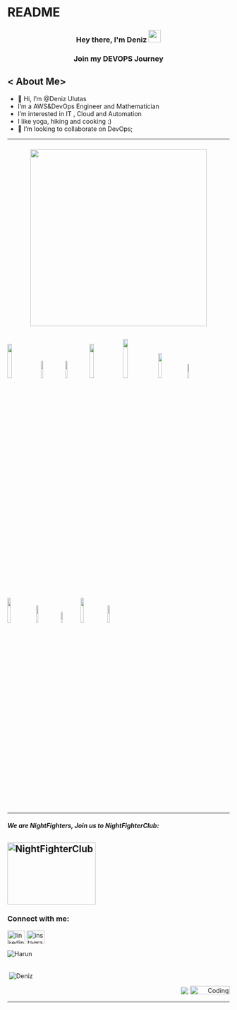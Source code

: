 # README
<h3 align="center">Hey there, I'm Deniz  <img src="https://media.giphy.com/media/hvRJCLFzcasrR4ia7z/giphy.gif" width="28">
<h3 align="center">Join my DEVOPS Journey

   
## < About Me>

- 👋 Hi, I’m @Deniz Ulutas
- I’m a AWS&DevOps Engineer and Mathematician
- I’m interested in IT , Cloud and Automation
- I like yoga, hiking and cooking :)
- 💞️ I’m looking to collaborate on DevOps;
----------------
<h3 align="center"> <img src="https://user-images.githubusercontent.com/96360040/159220580-1e572ad3-de21-423c-a6d3-d26010bd442e.png" width="400">
  
<img src="https://www.synopsys.com/content/dam/synopsys/sig-assets/images/cicd.svg.imgo.svg" width="14%"> <img src="https://logos-world.net/wp-content/uploads/2021/08/Amazon-Web-Services-AWS-Emblem.png" width="10%"> <img src="https://www.veritis.com/wp-content/uploads/2015/06/Terraform-main-image.jpg" width="10%"> <img src="https://i0.wp.com/softwareengineeringdaily.com/wp-content/uploads/2019/01/Kubernetes_New.png?zoom=2&resize=730%2C389" width="14%"> <img src="https://upload.wikimedia.org/wikipedia/commons/thumb/f/f8/Python_logo_and_wordmark.svg/2560px-Python_logo_and_wordmark.svg.png" width="15%"> <img src="https://seeklogo.com/images/M/MySQL-logo-F6FF285A58-seeklogo.com.png" width="12%"> <img src="https://seeklogo.com/images/D/docker-logo-6D6F987702-seeklogo.com.png" width="9%"> <img src="https://www.vectorlogo.zone/logos/jenkins/jenkins-ar21.svg" width="12%"> <img src="https://marka-logo.com/wp-content/uploads/2020/09/Linux-Logo.png" width="10%"> <img src="https://user-images.githubusercontent.com/96360040/159221208-f9c213c8-748d-4645-858c-b804d6765548.png" width="8%"> <img src="https://user-images.githubusercontent.com/96360040/159221969-61cb0de5-d8f3-44f7-ac94-40d0dcfab30c.png" width="12%"><img src="https://www.openvirtualization.pro/wp-content/uploads/2019/01/GettingStartedWithAnsible-1200x780.png" width="10%"> 
----------------
----------------
<h5 align="left">We are NightFighters, Join us to NightFighterClub:</h5>
<p align="left"> 

  [<img align="center" src="https://media-exp1.licdn.com/dms/image/C5622AQGblApAyEwcyA/feedshare-shrink_800/0/1647354255932?e=1650499200&v=beta&t=7RLhpZIaintkKenpSjICLidCMHR5yNvTtRU4K7RGucI" color="white" alt="NightFighterClub" height="140" width="200" />](https://www.linkedin.com/groups/14059731/) 
---------------
 <h3 align="left">Connect with me:</h3>
<p align="left"> 
 
  [<img align="center" src="https://upload.wikimedia.org/wikipedia/commons/thumb/c/ca/LinkedIn_logo_initials.png/600px-LinkedIn_logo_initials.png" color="white" alt="linkedin" height="30" width="40" />](https://www.linkedin.com/in/deniz-ulutas-aws-devops-engineer/)
[<img align="center" src="https://upload.wikimedia.org/wikipedia/commons/thumb/7/7e/Gmail_icon_%282020%29.svg/512px-Gmail_icon_%282020%29.svg.png?20201210105308" background-color="white" alt="instagram" height="30" width="40" />](mailto:fulutas4242@gmail.com)

<p><img  align="left" src="https://github-readme-stats.vercel.app/api/top-langs/?username=denizulutas&langs_count=10&theme=cobalt&layout=compact" alt="Harun" /></p>
<br><br>
<p>&nbsp;<img align="center" src="https://github-readme-stats.vercel.app/api?username=denizulutas&show_icons=true&theme=cobalt" alt="Deniz" /></p>
 
  
[ <p align="right"> ![](https://img.shields.io/badge/dynamic/json?color=000000&label=GitHub&query=%24.data.totalSubs&suffix=%20followers&url=https%3A%2F%2Fapi.spencerwoo.com%2Fsubstats%2F%3Fsource%3Dgithub%26queryKey%3Ddenizulutas)](https://github.com/denizulutas) <img alt="Coding" width="90" height="19" src="https://komarev.com/ghpvc/?username=denizulutas&label=Profile%20views&color=129e00&style=plastic" alt="Deniz" /> </p> 
<hr> 
 <!---
denizulutas/denizulutas is a ✨ special ✨ repository because its `README.md` (this file) appears on your GitHub profile.
You can click the Preview link to take a look at your changes.
--->
